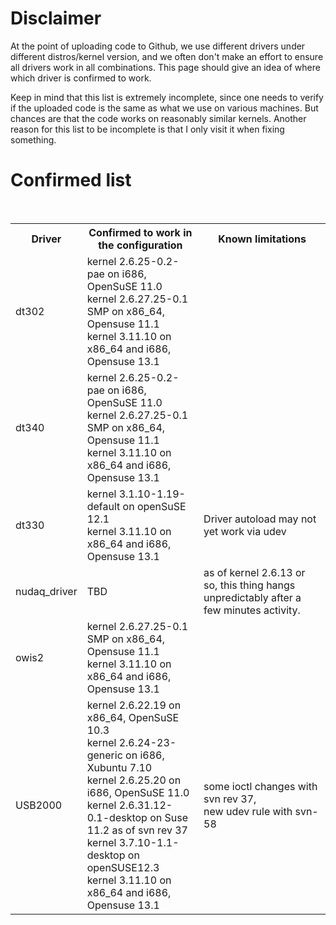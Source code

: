 # Disclaimer #
At the point of uploading code to Github, we use different drivers under different distros/kernel version, and we often don't make an effort to ensure all drivers work in all combinations. This page should give an idea of where which driver is confirmed to work. 

Keep in mind that this list is extremely incomplete, since one needs to verify if the uploaded code is the same as what we use on various machines. But chances are that the code works on reasonably similar kernels. Another reason for this list to be incomplete is that I only visit it when fixing something. 

# Confirmed list #
<table><tr><th>Driver</th><th>Confirmed to work in the configuration</th><th>Known limitations</th></tr>
<tr><td>dt302</td><td>kernel 2.6.25-0.2-pae on i686, OpenSuSE 11.0<br>kernel 2.6.27.25-0.1 SMP on x86_64, Opensuse 11.1<br>kernel 3.11.10 on x86_64 and i686, Opensuse 13.1</td><td></td></tr> 
<tr><td> dt340 </td><td> kernel 2.6.25-0.2-pae on i686, OpenSuSE 11.0<br>kernel 2.6.27.25-0.1 SMP on x86_64, Opensuse 11.1<br>kernel 3.11.10 on x86_64 and i686, Opensuse 13.1</td><td>  </td></tr>
<tr><td> dt330 </td><td> kernel 3.1.10-1.19-default on openSuSE 12.1<br>kernel 3.11.10 on x86_64 and i686, Opensuse 13.1</td><td>Driver autoload may not yet work via udev</td></tr>
<tr><td> nudaq_driver </td><td> TBD </td><td> as of kernel 2.6.13 or so, this thing hangs unpredictably after a few minutes activity.</td></tr>
<br>
<tr><td> owis2 </td><td> kernel 2.6.27.25-0.1 SMP on x86_64, Opensuse 11.1<br>kernel 3.11.10 on x86_64 and i686, Opensuse 13.1</td><td>  </td></tr>
<tr><td> USB2000 </td><td> kernel 2.6.22.19 on x86_64, OpenSuSE 10.3<br>kernel 2.6.24-23-generic on i686, Xubuntu 7.10<br>kernel 2.6.25.20 on i686, OpenSuSE 11.0<br>kernel 2.6.31.12-0.1-desktop on Suse 11.2 as of svn rev 37<br>kernel 3.7.10-1.1-desktop on openSUSE12.3<br>kernel 3.11.10 on x86_64 and i686, Opensuse 13.1</td><td> some ioctl changes with svn rev 37,<br>new udev rule with svn-58 </td></tr>
